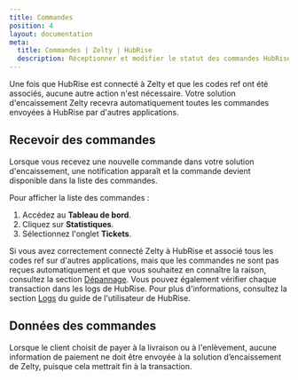 ```yaml
---
title: Commandes
position: 4
layout: documentation
meta:
  title: Commandes | Zelty | HubRise
  description: Réceptionner et modifier le statut des commandes HubRise reçues dans Zelty. Connectez vos apps et synchronisez vos données.
---
```


Une fois que HubRise est connecté à Zelty et que les codes ref ont été associés, aucune autre action n'est nécessaire. Votre solution d'encaissement Zelty recevra automatiquement toutes les commandes envoyées à HubRise par d'autres applications.

## Recevoir des commandes

Lorsque vous recevez une nouvelle commande dans votre solution d'encaissement, une notification apparaît et la commande devient disponible dans la liste des commandes.

Pour afficher la liste des commandes :

1. Accédez au **Tableau de bord**.
1. Cliquez sur **Statistiques**.
1. Sélectionnez l'onglet **Tickets**.

Si vous avez correctement connecté Zelty à HubRise et associé tous les codes ref sur d'autres applications, mais que les commandes ne sont pas reçues automatiquement et que vous souhaitez en connaître la raison, consultez la section [Dépannage](/apps/zelty/depannage). Vous pouvez également vérifier chaque transaction dans les logs de HubRise. Pour plus d'informations, consultez la section [Logs](/docs/data/#logs) du guide de l'utilisateur de HubRise.

## Données des commandes

Lorsque le client choisit de payer à la livraison ou à l'enlèvement, aucune information de paiement ne doit être envoyée à la solution d’encaissement de Zelty, puisque cela mettrait fin à la transaction.

